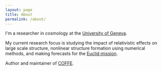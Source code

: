 ```yaml
---
layout: page
title: About
permalink: /about/
---
```

I'm a researcher in cosmology at the [University of Geneva][unige].

My current research focus is studying the impact of relativistic effects on large scale structure, nonlinear structure formation using numerical methods, and making forecasts for the [Euclid mission][euclid].

Author and maintainer of [COFFE][coffe].

[unige]: https://cosmology.unige.ch/
[euclid]: https://sci.esa.int/web/euclid
[coffe]: https://github.com/JCGoran/coffe
